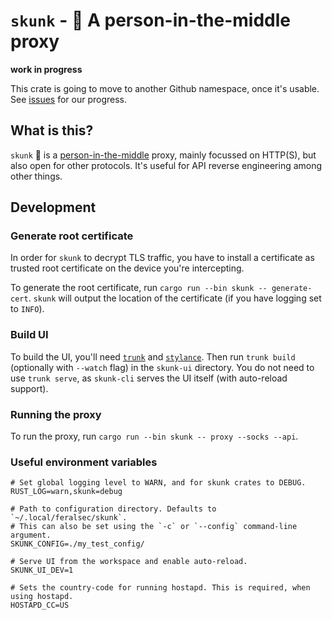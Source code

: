 # `skunk` - 🦨 A person-in-the-middle proxy

**work in progress**

This crate is going to move to another Github namespace, once it's usable. See [issues][2] for our progress.

## What is this?

`skunk` 🦨 is a [person-in-the-middle][1] proxy, mainly focussed on HTTP(S), but also open for other protocols.
It's useful for API reverse engineering among other things.

## Development

### Generate root certificate

In order for `skunk` to decrypt TLS traffic, you have to install a certificate as trusted root certificate on the device you're intercepting.

To generate the root certificate, run `cargo run --bin skunk -- generate-cert`. `skunk` will output the location of the certificate (if you have logging set to `INFO`).

### Build UI

To build the UI, you'll need [`trunk`][3] and [`stylance`][4]. Then run `trunk build` (optionally with `--watch` flag) in the `skunk-ui` directory.
You do not need to use `trunk serve`, as `skunk-cli` serves the UI itself (with auto-reload support).

### Running the proxy

To run the proxy, run `cargo run --bin skunk -- proxy --socks --api`.

### Useful environment variables

```
# Set global logging level to WARN, and for skunk crates to DEBUG.
RUST_LOG=warn,skunk=debug

# Path to configuration directory. Defaults to `~/.local/feralsec/skunk`.
# This can also be set using the `-c` or `--config` command-line argument.
SKUNK_CONFIG=./my_test_config/

# Serve UI from the workspace and enable auto-reload.
SKUNK_UI_DEV=1

# Sets the country-code for running hostapd. This is required, when using hostapd.
HOSTAPD_CC=US
```

[1]: https://en.wikipedia.org/wiki/Man-in-the-middle_attack
[2]: https://github.com/jgraef/skunk/issues
[3]: https://trunkrs.dev/
[4]: https://github.com/basro/stylance-rs
